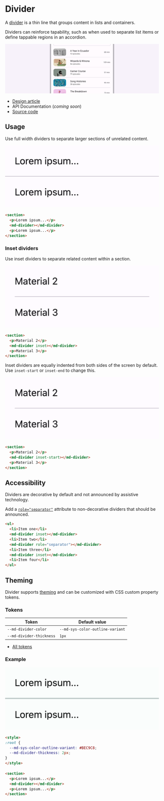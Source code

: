 # Divider

<!--*
# Document freshness: For more information, see go/fresh-source.
freshness: { owner: 'lizmitchell' reviewed: '2023-01-22' }
tag: 'docType:reference'
*-->

<!-- go/md-divider -->

<!-- [TOC] -->

A [divider](https://m3.material.io/components/divider)<!-- {.external} --> is a thin line
that groups content in lists and containers.

Dividers can reinforce tapability, such as when used to separate list items or
define tappable regions in an accordion.

![Screenshot of five stacked dividers](images/divider/hero.png "Dividers separating items in a list.")

*   [Design article](https://m3.material.io/components/divider) <!-- {.external} -->
*   API Documentation (*coming soon*)
*   [Source code](https://github.com/material-components/material-web/tree/main/divider)
    <!-- {.external} -->

## Usage

Use full width dividers to separate larger sections of unrelated content.

![A full width divider separating two paragraphs of "Lorem ipsum"](images/divider/usage.png "Full width divider example")

```html
<section>
  <p>Lorem ipsum...</p>
  <md-divider></md-divider>
  <p>Lorem ipsum...</p>
</section>
```

### Inset dividers

Use inset dividers to separate related content within a section.

![A list of design system names separated by an inset divider](images/divider/usage-inset.png "Inset divider example")

```html
<section>
  <p>Material 2</p>
  <md-divider inset></md-divider>
  <p>Material 3</p>
</section>
```

Inset dividers are equally indented from both sides of the screen by default.
Use `inset-start` or `inset-end` to change this.

![A list of design system names separated by a leading inset divider](images/divider/usage-inset-start.png "Leading inset divider example")

```html
<section>
  <p>Material 2</p>
  <md-divider inset-start></md-divider>
  <p>Material 3</p>
</section>
```

## Accessibility

Dividers are decorative by default and not announced by assistive technology.

Add a
[`role="separator"`](https://developer.mozilla.org/en-US/docs/Web/Accessibility/ARIA/Roles/separator_role)<!-- {.external} -->
attribute to non-decorative dividers that should be announced.

```html
<ul>
  <li>Item one</li>
  <md-divider inset></md-divider>
  <li>Item two</li>
  <md-divider role="separator"></md-divider>
  <li>Item three</li>
  <md-divider inset></md-divider>
  <li>Item four</li>
</ul>
```

## Theming

Divider supports [theming](../theming.md) and can be customized with CSS custom
property tokens.

### Tokens

Token                    | Default value
------------------------ | --------------------------------
`--md-divider-color`     | `--md-sys-color-outline-variant`
`--md-divider-thickness` | `1px`

*   [All tokens](https://github.com/material-components/material-web/blob/main/tokens/_md-comp-divider.scss)
    <!-- {.external} -->

### Example

![A customized divider with a different color and thickness](images/divider/theming.png "Divider theming example.")

```html
<style>
:root {
  --md-sys-color-outline-variant: #BEC9C8;
  --md-divider-thickness: 2px;
}
</style>

<section>
  <p>Lorem ipsum...</p>
  <md-divider></md-divider>
  <p>Lorem ipsum...</p>
</section>
```
